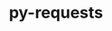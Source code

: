 ---
title: "py-requests"
layout: cache
categories: [package, develop-2023-12-03]
meta: {"versions": ["2.31.0"], "compilers": ["apple-clang@=15.0.0", "cce@=15.0.1", "gcc@=11.1.0", "gcc@=11.3.0", "gcc@=11.4.0", "gcc@=7.3.1", "gcc@=9.4.0", "oneapi@=2023.2.0"], "oss": ["amzn2", "rhel8", "ubuntu20.04", "ubuntu22.04", "ventura"], "platforms": ["darwin", "linux"], "targets": ["aarch64", "neoverse_n1", "neoverse_v1", "ppc64le", "x86_64_v3", "zen4"], "stacks": ["aws-isc", "aws-isc-aarch64", "data-vis-sdk", "e4s", "e4s-cray-rhel", "e4s-neoverse_v1", "e4s-oneapi", "e4s-power", "ml-darwin-aarch64-mps", "ml-linux-x86_64-cpu", "ml-linux-x86_64-cuda", "ml-linux-x86_64-rocm", "root"], "num_specs": 21, "num_specs_by_stack": {"root": 21, "ml-darwin-aarch64-mps": 2, "aws-isc-aarch64": 2, "aws-isc": 1, "e4s-cray-rhel": 1, "e4s-neoverse_v1": 2, "e4s-power": 2, "data-vis-sdk": 2, "e4s": 3, "e4s-oneapi": 3, "ml-linux-x86_64-rocm": 3, "ml-linux-x86_64-cpu": 3, "ml-linux-x86_64-cuda": 3}}
spec_details: [{"hash": "5vlhwynmvfwqp7zhxn7js5w6wzskaaqd", "compiler": "apple-clang@=15.0.0", "versions": ["2.31.0"], "os": "ventura", "platform": "darwin", "target": "aarch64", "variants": ["build_system=python_pip", "~socks"], "stacks": ["root", "ml-darwin-aarch64-mps"], "size": "-", "tarball": "https://binaries.spack.io/releases/develop-2023-12-03/build_cache/darwin-ventura-aarch64/apple-clang-15.0.0/py-requests-2.31.0/darwin-ventura-aarch64-apple-clang-15.0.0-py-requests-2.31.0-5vlhwynmvfwqp7zhxn7js5w6wzskaaqd.spack"}, {"hash": "7dqdsoqcqyknrgasxwcdc3kcylky3amz", "compiler": "apple-clang@=15.0.0", "versions": ["2.31.0"], "os": "ventura", "platform": "darwin", "target": "aarch64", "variants": ["build_system=python_pip", "~socks"], "stacks": ["root", "ml-darwin-aarch64-mps"], "size": "-", "tarball": "https://binaries.spack.io/releases/develop-2023-12-03/build_cache/darwin-ventura-aarch64/apple-clang-15.0.0/py-requests-2.31.0/darwin-ventura-aarch64-apple-clang-15.0.0-py-requests-2.31.0-7dqdsoqcqyknrgasxwcdc3kcylky3amz.spack"}, {"hash": "wrmk3lq3ypvekocg6gzgnewdzzeanr5f", "compiler": "gcc@=7.3.1", "versions": ["2.31.0"], "os": "amzn2", "platform": "linux", "target": "aarch64", "variants": ["build_system=python_pip", "~socks"], "stacks": ["root", "aws-isc-aarch64"], "size": "-", "tarball": "https://binaries.spack.io/releases/develop-2023-12-03/build_cache/linux-amzn2-aarch64/gcc-7.3.1/py-requests-2.31.0/linux-amzn2-aarch64-gcc-7.3.1-py-requests-2.31.0-wrmk3lq3ypvekocg6gzgnewdzzeanr5f.spack"}, {"hash": "eglg2twk4uielihtgjfytlh42ctgza3i", "compiler": "gcc@=7.3.1", "versions": ["2.31.0"], "os": "amzn2", "platform": "linux", "target": "neoverse_n1", "variants": ["build_system=python_pip", "~socks"], "stacks": ["root", "aws-isc-aarch64"], "size": "-", "tarball": "https://binaries.spack.io/releases/develop-2023-12-03/build_cache/linux-amzn2-neoverse_n1/gcc-7.3.1/py-requests-2.31.0/linux-amzn2-neoverse_n1-gcc-7.3.1-py-requests-2.31.0-eglg2twk4uielihtgjfytlh42ctgza3i.spack"}, {"hash": "tyce5ohggyldp7u77ih7bjolacgcvbsk", "compiler": "gcc@=7.3.1", "versions": ["2.31.0"], "os": "amzn2", "platform": "linux", "target": "x86_64_v3", "variants": ["build_system=python_pip", "~socks"], "stacks": ["aws-isc", "root"], "size": "-", "tarball": "https://binaries.spack.io/releases/develop-2023-12-03/build_cache/linux-amzn2-x86_64_v3/gcc-7.3.1/py-requests-2.31.0/linux-amzn2-x86_64_v3-gcc-7.3.1-py-requests-2.31.0-tyce5ohggyldp7u77ih7bjolacgcvbsk.spack"}, {"hash": "xvboqxlueutyuhjqpoeduiqotmdo6mk7", "compiler": "cce@=15.0.1", "versions": ["2.31.0"], "os": "rhel8", "platform": "linux", "target": "zen4", "variants": ["build_system=python_pip", "~socks"], "stacks": ["e4s-cray-rhel", "root"], "size": "-", "tarball": "https://binaries.spack.io/releases/develop-2023-12-03/build_cache/linux-rhel8-zen4/cce-15.0.1/py-requests-2.31.0/linux-rhel8-zen4-cce-15.0.1-py-requests-2.31.0-xvboqxlueutyuhjqpoeduiqotmdo6mk7.spack"}, {"hash": "vszhyh6zq2nuigvggtm64whulee6yf3x", "compiler": "gcc@=11.4.0", "versions": ["2.31.0"], "os": "ubuntu20.04", "platform": "linux", "target": "neoverse_v1", "variants": ["build_system=python_pip", "~socks"], "stacks": ["root", "e4s-neoverse_v1"], "size": "-", "tarball": "https://binaries.spack.io/releases/develop-2023-12-03/build_cache/linux-ubuntu20.04-neoverse_v1/gcc-11.4.0/py-requests-2.31.0/linux-ubuntu20.04-neoverse_v1-gcc-11.4.0-py-requests-2.31.0-vszhyh6zq2nuigvggtm64whulee6yf3x.spack"}, {"hash": "2ptzkyk37gmrpndiyu4e4g4ki7wp5a3g", "compiler": "gcc@=11.4.0", "versions": ["2.31.0"], "os": "ubuntu20.04", "platform": "linux", "target": "neoverse_v1", "variants": ["build_system=python_pip", "~socks"], "stacks": ["root", "e4s-neoverse_v1"], "size": "-", "tarball": "https://binaries.spack.io/releases/develop-2023-12-03/build_cache/linux-ubuntu20.04-neoverse_v1/gcc-11.4.0/py-requests-2.31.0/linux-ubuntu20.04-neoverse_v1-gcc-11.4.0-py-requests-2.31.0-2ptzkyk37gmrpndiyu4e4g4ki7wp5a3g.spack"}, {"hash": "4f5aadcmcxkwmkriiyb5hdvxedijaxkd", "compiler": "gcc@=9.4.0", "versions": ["2.31.0"], "os": "ubuntu20.04", "platform": "linux", "target": "ppc64le", "variants": ["build_system=python_pip", "~socks"], "stacks": ["root", "e4s-power"], "size": "-", "tarball": "https://binaries.spack.io/releases/develop-2023-12-03/build_cache/linux-ubuntu20.04-ppc64le/gcc-9.4.0/py-requests-2.31.0/linux-ubuntu20.04-ppc64le-gcc-9.4.0-py-requests-2.31.0-4f5aadcmcxkwmkriiyb5hdvxedijaxkd.spack"}, {"hash": "2tgploliason2vaj2qmaulukzdvu27ik", "compiler": "gcc@=9.4.0", "versions": ["2.31.0"], "os": "ubuntu20.04", "platform": "linux", "target": "ppc64le", "variants": ["build_system=python_pip", "~socks"], "stacks": ["root", "e4s-power"], "size": "-", "tarball": "https://binaries.spack.io/releases/develop-2023-12-03/build_cache/linux-ubuntu20.04-ppc64le/gcc-9.4.0/py-requests-2.31.0/linux-ubuntu20.04-ppc64le-gcc-9.4.0-py-requests-2.31.0-2tgploliason2vaj2qmaulukzdvu27ik.spack"}, {"hash": "4ajk3rbqru3ojydazkphriydvxnyqs7n", "compiler": "gcc@=11.1.0", "versions": ["2.31.0"], "os": "ubuntu20.04", "platform": "linux", "target": "x86_64_v3", "variants": ["build_system=python_pip", "~socks"], "stacks": ["data-vis-sdk", "root"], "size": "-", "tarball": "https://binaries.spack.io/releases/develop-2023-12-03/build_cache/linux-ubuntu20.04-x86_64_v3/gcc-11.1.0/py-requests-2.31.0/linux-ubuntu20.04-x86_64_v3-gcc-11.1.0-py-requests-2.31.0-4ajk3rbqru3ojydazkphriydvxnyqs7n.spack"}, {"hash": "7kcj4t4uktcq2fppsyah63nop4znx67w", "compiler": "gcc@=11.1.0", "versions": ["2.31.0"], "os": "ubuntu20.04", "platform": "linux", "target": "x86_64_v3", "variants": ["build_system=python_pip", "~socks"], "stacks": ["data-vis-sdk", "root"], "size": "-", "tarball": "https://binaries.spack.io/releases/develop-2023-12-03/build_cache/linux-ubuntu20.04-x86_64_v3/gcc-11.1.0/py-requests-2.31.0/linux-ubuntu20.04-x86_64_v3-gcc-11.1.0-py-requests-2.31.0-7kcj4t4uktcq2fppsyah63nop4znx67w.spack"}, {"hash": "egbfmtnpthxpl7jftsgise4a6addfxtr", "compiler": "gcc@=11.4.0", "versions": ["2.31.0"], "os": "ubuntu20.04", "platform": "linux", "target": "x86_64_v3", "variants": ["build_system=python_pip", "~socks"], "stacks": ["e4s", "root"], "size": "-", "tarball": "https://binaries.spack.io/releases/develop-2023-12-03/build_cache/linux-ubuntu20.04-x86_64_v3/gcc-11.4.0/py-requests-2.31.0/linux-ubuntu20.04-x86_64_v3-gcc-11.4.0-py-requests-2.31.0-egbfmtnpthxpl7jftsgise4a6addfxtr.spack"}, {"hash": "myhldmjo7jxxtta5x2beqo6lrwephdn2", "compiler": "gcc@=11.4.0", "versions": ["2.31.0"], "os": "ubuntu20.04", "platform": "linux", "target": "x86_64_v3", "variants": ["build_system=python_pip", "~socks"], "stacks": ["e4s", "root"], "size": "-", "tarball": "https://binaries.spack.io/releases/develop-2023-12-03/build_cache/linux-ubuntu20.04-x86_64_v3/gcc-11.4.0/py-requests-2.31.0/linux-ubuntu20.04-x86_64_v3-gcc-11.4.0-py-requests-2.31.0-myhldmjo7jxxtta5x2beqo6lrwephdn2.spack"}, {"hash": "avti2gfvtzqjh47ebjc5yerxkblks7lq", "compiler": "gcc@=11.4.0", "versions": ["2.31.0"], "os": "ubuntu20.04", "platform": "linux", "target": "x86_64_v3", "variants": ["build_system=python_pip", "~socks"], "stacks": ["e4s", "root"], "size": "-", "tarball": "https://binaries.spack.io/releases/develop-2023-12-03/build_cache/linux-ubuntu20.04-x86_64_v3/gcc-11.4.0/py-requests-2.31.0/linux-ubuntu20.04-x86_64_v3-gcc-11.4.0-py-requests-2.31.0-avti2gfvtzqjh47ebjc5yerxkblks7lq.spack"}, {"hash": "47d4p5kv3ir7de4aez4bve7tk3chmhl3", "compiler": "oneapi@=2023.2.0", "versions": ["2.31.0"], "os": "ubuntu20.04", "platform": "linux", "target": "x86_64_v3", "variants": ["build_system=python_pip", "~socks"], "stacks": ["e4s-oneapi", "root"], "size": "-", "tarball": "https://binaries.spack.io/releases/develop-2023-12-03/build_cache/linux-ubuntu20.04-x86_64_v3/oneapi-2023.2.0/py-requests-2.31.0/linux-ubuntu20.04-x86_64_v3-oneapi-2023.2.0-py-requests-2.31.0-47d4p5kv3ir7de4aez4bve7tk3chmhl3.spack"}, {"hash": "5am24rmn65cpzxwwugqgss6cklcgcgmt", "compiler": "oneapi@=2023.2.0", "versions": ["2.31.0"], "os": "ubuntu20.04", "platform": "linux", "target": "x86_64_v3", "variants": ["build_system=python_pip", "~socks"], "stacks": ["e4s-oneapi", "root"], "size": "-", "tarball": "https://binaries.spack.io/releases/develop-2023-12-03/build_cache/linux-ubuntu20.04-x86_64_v3/oneapi-2023.2.0/py-requests-2.31.0/linux-ubuntu20.04-x86_64_v3-oneapi-2023.2.0-py-requests-2.31.0-5am24rmn65cpzxwwugqgss6cklcgcgmt.spack"}, {"hash": "fhpjwjokewpmvgtk5qojkvr3cib62ocw", "compiler": "oneapi@=2023.2.0", "versions": ["2.31.0"], "os": "ubuntu20.04", "platform": "linux", "target": "x86_64_v3", "variants": ["build_system=python_pip", "~socks"], "stacks": ["e4s-oneapi", "root"], "size": "-", "tarball": "https://binaries.spack.io/releases/develop-2023-12-03/build_cache/linux-ubuntu20.04-x86_64_v3/oneapi-2023.2.0/py-requests-2.31.0/linux-ubuntu20.04-x86_64_v3-oneapi-2023.2.0-py-requests-2.31.0-fhpjwjokewpmvgtk5qojkvr3cib62ocw.spack"}, {"hash": "kdhuafvfgbpvrsnk7a6hci55c746epnu", "compiler": "gcc@=11.3.0", "versions": ["2.31.0"], "os": "ubuntu22.04", "platform": "linux", "target": "x86_64_v3", "variants": ["build_system=python_pip", "~socks"], "stacks": ["ml-linux-x86_64-rocm", "ml-linux-x86_64-cpu", "root", "ml-linux-x86_64-cuda"], "size": "-", "tarball": "https://binaries.spack.io/releases/develop-2023-12-03/build_cache/linux-ubuntu22.04-x86_64_v3/gcc-11.3.0/py-requests-2.31.0/linux-ubuntu22.04-x86_64_v3-gcc-11.3.0-py-requests-2.31.0-kdhuafvfgbpvrsnk7a6hci55c746epnu.spack"}, {"hash": "3a4si36vqnrrebvvaqrvi3riyiz37frj", "compiler": "gcc@=11.3.0", "versions": ["2.31.0"], "os": "ubuntu22.04", "platform": "linux", "target": "x86_64_v3", "variants": ["build_system=python_pip", "~socks"], "stacks": ["ml-linux-x86_64-rocm", "ml-linux-x86_64-cpu", "root", "ml-linux-x86_64-cuda"], "size": "-", "tarball": "https://binaries.spack.io/releases/develop-2023-12-03/build_cache/linux-ubuntu22.04-x86_64_v3/gcc-11.3.0/py-requests-2.31.0/linux-ubuntu22.04-x86_64_v3-gcc-11.3.0-py-requests-2.31.0-3a4si36vqnrrebvvaqrvi3riyiz37frj.spack"}, {"hash": "imttb4ntdrbhdjdgclvt7m5npluy3zva", "compiler": "gcc@=11.3.0", "versions": ["2.31.0"], "os": "ubuntu22.04", "platform": "linux", "target": "x86_64_v3", "variants": ["build_system=python_pip", "~socks"], "stacks": ["ml-linux-x86_64-rocm", "ml-linux-x86_64-cpu", "root", "ml-linux-x86_64-cuda"], "size": "-", "tarball": "https://binaries.spack.io/releases/develop-2023-12-03/build_cache/linux-ubuntu22.04-x86_64_v3/gcc-11.3.0/py-requests-2.31.0/linux-ubuntu22.04-x86_64_v3-gcc-11.3.0-py-requests-2.31.0-imttb4ntdrbhdjdgclvt7m5npluy3zva.spack"}]
---